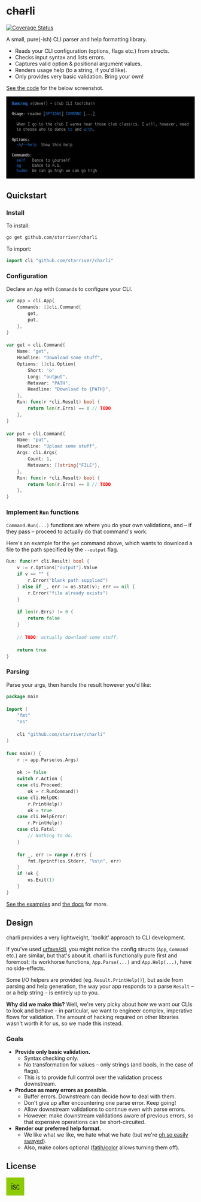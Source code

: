# c~~har~~li

[![Coverage Status](https://coveralls.io/repos/github/starriver/charli/badge.svg?branch=main)](https://coveralls.io/github/starriver/charli?branch=main)

A small, pure(-ish) CLI parser and help formatting library.

- Reads your CLI configuration (options, flags etc.) from structs.
- Checks input syntax and lists errors.
- Captures valid option & positional argument values.
- Renders usage help (to a string, if you'd like).
- Only provides very basic validation. Bring your own!

[See the code](./examples/readme/) for the below screenshot.

![Screenshot](./.images/example.png)

## Quickstart

### Install

To install:

```sh
go get github.com/starriver/charli
```

To import:

```go
import cli "github.com/starriver/charli"
```

### Configuration

Declare an `App` with `Command`s to configure your CLI.

```go
var app = cli.App{
	Commands: []cli.Command{
		get,
		put,
	},
}

var get = cli.Command{
	Name: "get",
	Headline: "Download some stuff",
	Options: []cli.Option{
		Short: 'o'
		Long: "output",
		Metavar: "PATH",
		Headline: "Download to {PATH}",
	},
	Run: func(r *cli.Result) bool {
		return len(r.Errs) == 0 // TODO
	},
}

var put = cli.Command{
	Name: "put",
	Headline: "Upload some stuff",
	Args: cli.Args{
		Count: 1,
		Metavars: []string{"FILE"},
	},
	Run: func(r *cli.Result) bool {
		return len(r.Errs) == 0 // TODO
	},
}
```

### Implement `Run` functions

`Command.Run(...)` functions are where you do your own validations, and – if they pass – proceed to actually do that command's work.

Here's an example for the `get` command above, which wants to download a file to the path specified by the `--output` flag.

```go
Run: func(r* cli.Result) bool {
	v := r.Options["output"].Value
	if v == "" {
		r.Error("blank path supplied")
	} else if _, err := os.Stat(v); err == nil {
		r.Error("file already exists")
	}

	if len(r.Errs) != 0 {
		return false
	}

	// TODO: actually download some stuff.

	return true
}
```

### Parsing

Parse your args, then handle the result however you'd like:

```go
package main

import (
	"fmt"
	"os"

	cli "github.com/starriver/charli"
)

func main() {
	r := app.Parse(os.Args)

	ok := false
	switch r.Action {
	case cli.Proceed:
		ok = r.RunCommand()
	case cli.HelpOK:
		r.PrintHelp()
		ok = true
	case cli.HelpError:
		r.PrintHelp()
	case cli.Fatal:
		// Nothing to do.
	}

	for _, err := range r.Errs {
		fmt.Fprintf(os.Stderr, "%s\n", err)
	}
	if !ok {
		os.Exit(1)
	}
}
```

[See the examples](./examples) and [the docs](https://pkg.go.dev/github.com/starriver/charli) for more.

## Design

charli provides a very lightweight, 'toolkit' approach to CLI development.

If you've used [urfave/cli](https://charli.urfave.org/), you might notice the config structs (`App`, `Command` etc.) are similar, but that's about it. charli is functionally pure first and foremost: its workhorse functions, `App.Parse(...)` and `App.Help(...)`, have no side-effects.

Some I/O helpers are provided (eg. `Result.PrintHelp()`), but aside from parsing and help generation, the way your app responds to a parse `Result` – or a help string – is entirely up to you.

**Why did we make this?** Well, we're very picky about how we want our CLIs to look and behave – in particular, we want to engineer complex, imperative flows for validation. The amount of hacking required on other libraries wasn't worth it for us, so we made this instead.

### Goals

- **Provide only basic validation.**
	- Syntax checking only.
	- No transformation for values – only strings (and bools, in the case of flags).
	- This is to provide full control over the validation process downstream.
- **Produce as many errors as possible.**
	- Buffer errors. Downstream can decide how to deal with them.
	- Don't give up after encountering one parse error. Keep going!
	- Allow downstream validations to continue even with parse errors.
	- However: make downstream validations aware of previous errors, so that expensive operations can be short-circuited.
- **Render our preferred help format.**
	- We like what we like, we hate what we hate (but we're [oh so easily swayed](https://www.youtube.com/watch?v=7Z5kEqRFPwo)).
	- Also, make colors optional ([fatih/color](https://github.com/fatih/color) allows turning them off).

## License

[![ISC](./.images/license.jpg)](./LICENSE)
